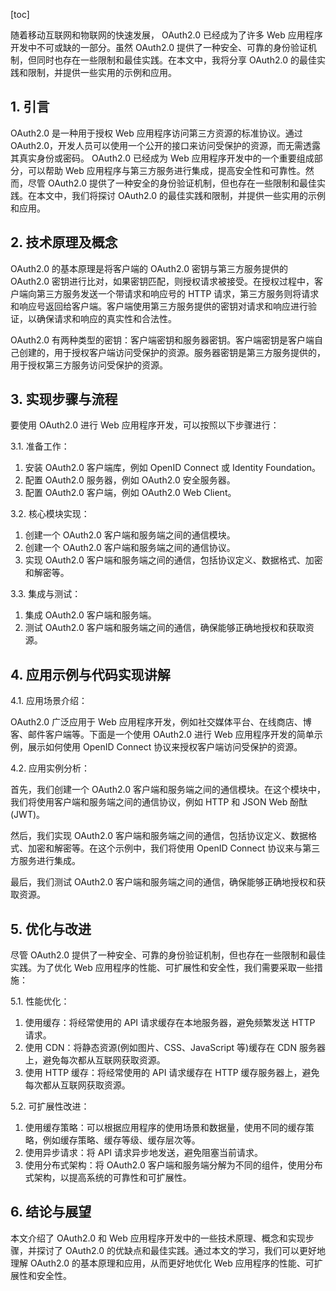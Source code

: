 
[toc]                    
                
                
随着移动互联网和物联网的快速发展， OAuth2.0 已经成为了许多 Web 应用程序开发中不可或缺的一部分。虽然 OAuth2.0 提供了一种安全、可靠的身份验证机制，但同时也存在一些限制和最佳实践。在本文中，我将分享 OAuth2.0 的最佳实践和限制，并提供一些实用的示例和应用。

## 1. 引言

OAuth2.0 是一种用于授权 Web 应用程序访问第三方资源的标准协议。通过 OAuth2.0，开发人员可以使用一个公开的接口来访问受保护的资源，而无需透露其真实身份或密码。 OAuth2.0 已经成为 Web 应用程序开发中的一个重要组成部分，可以帮助 Web 应用程序与第三方服务进行集成，提高安全性和可靠性。然而，尽管 OAuth2.0 提供了一种安全的身份验证机制，但也存在一些限制和最佳实践。在本文中，我们将探讨 OAuth2.0 的最佳实践和限制，并提供一些实用的示例和应用。

## 2. 技术原理及概念

OAuth2.0 的基本原理是将客户端的 OAuth2.0 密钥与第三方服务提供的 OAuth2.0 密钥进行比对，如果密钥匹配，则授权请求被接受。在授权过程中，客户端向第三方服务发送一个带请求和响应号的 HTTP 请求，第三方服务则将请求和响应号返回给客户端。客户端使用第三方服务提供的密钥对请求和响应进行验证，以确保请求和响应的真实性和合法性。

OAuth2.0 有两种类型的密钥：客户端密钥和服务器密钥。客户端密钥是客户端自己创建的，用于授权客户端访问受保护的资源。服务器密钥是第三方服务提供的，用于授权第三方服务访问受保护的资源。

## 3. 实现步骤与流程

要使用 OAuth2.0 进行 Web 应用程序开发，可以按照以下步骤进行：

3.1. 准备工作：

1. 安装 OAuth2.0 客户端库，例如 OpenID Connect 或 Identity Foundation。
2. 配置 OAuth2.0 服务器，例如 OAuth2.0 安全服务器。
3. 配置 OAuth2.0 客户端，例如 OAuth2.0 Web Client。

3.2. 核心模块实现：

1. 创建一个 OAuth2.0 客户端和服务端之间的通信模块。
2. 创建一个 OAuth2.0 客户端和服务端之间的通信协议。
3. 实现 OAuth2.0 客户端和服务端之间的通信，包括协议定义、数据格式、加密和解密等。

3.3. 集成与测试：

1. 集成 OAuth2.0 客户端和服务端。
2. 测试 OAuth2.0 客户端和服务端之间的通信，确保能够正确地授权和获取资源。

## 4. 应用示例与代码实现讲解

4.1. 应用场景介绍：

OAuth2.0 广泛应用于 Web 应用程序开发，例如社交媒体平台、在线商店、博客、邮件客户端等。下面是一个使用 OAuth2.0 进行 Web 应用程序开发的简单示例，展示如何使用 OpenID Connect 协议来授权客户端访问受保护的资源。

4.2. 应用实例分析：

首先，我们创建一个 OAuth2.0 客户端和服务端之间的通信模块。在这个模块中，我们将使用客户端和服务端之间的通信协议，例如 HTTP 和 JSON Web 酚酞(JWT)。

然后，我们实现 OAuth2.0 客户端和服务端之间的通信，包括协议定义、数据格式、加密和解密等。在这个示例中，我们将使用 OpenID Connect 协议来与第三方服务进行集成。

最后，我们测试 OAuth2.0 客户端和服务端之间的通信，确保能够正确地授权和获取资源。

## 5. 优化与改进

尽管 OAuth2.0 提供了一种安全、可靠的身份验证机制，但也存在一些限制和最佳实践。为了优化 Web 应用程序的性能、可扩展性和安全性，我们需要采取一些措施：

5.1. 性能优化：

1. 使用缓存：将经常使用的 API 请求缓存在本地服务器，避免频繁发送 HTTP 请求。
2. 使用 CDN：将静态资源(例如图片、CSS、JavaScript 等)缓存在 CDN 服务器上，避免每次都从互联网获取资源。
3. 使用 HTTP 缓存：将经常使用的 API 请求缓存在 HTTP 缓存服务器上，避免每次都从互联网获取资源。

5.2. 可扩展性改进：

1. 使用缓存策略：可以根据应用程序的使用场景和数据量，使用不同的缓存策略，例如缓存策略、缓存等级、缓存层次等。
2. 使用异步请求：将 API 请求异步地发送，避免阻塞当前请求。
3. 使用分布式架构：将 OAuth2.0 客户端和服务端分解为不同的组件，使用分布式架构，以提高系统的可靠性和可扩展性。

## 6. 结论与展望

本文介绍了 OAuth2.0 和 Web 应用程序开发中的一些技术原理、概念和实现步骤，并探讨了 OAuth2.0 的优缺点和最佳实践。通过本文的学习，我们可以更好地理解 OAuth2.0 的基本原理和应用，从而更好地优化 Web 应用程序的性能、可扩展性和安全性。

